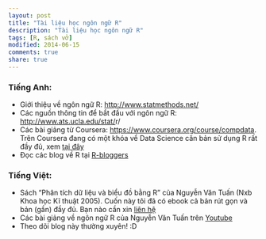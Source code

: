```yaml
---
layout: post
title: "Tài liệu học ngôn ngữ R"
description: "Tài liệu học ngôn ngữ R"
tags: [R, sách vở]
modified: 2014-06-15
comments: true
share: true
---
```



### Tiếng Anh:

* Giới thiệu về ngôn ngữ R: <a href="http://www.statmethods.net/" rel="nofollow" target="_blank">http://www.statmethods.net/</a>
* Các nguồn thông tin để bắt đầu với ngôn ngữ R: <a href="http://www.ats.ucla.edu/stat/r/" rel="nofollow" target="_blank">http://www.ats.ucla.edu/stat/<wbr></wbr>r/</a>
* Các bài giảng từ Coursera: <a href="https://www.coursera.org/course/compdata" rel="nofollow" target="_blank">https://www.coursera.org/course/compdata</a>. Trên Coursera đang có một khóa về Data Science căn bản sử dụng R rất đầy đủ, xem <a href="https://www.coursera.org/specialization/jhudatascience/1" rel="nofollow" target="_blank">tại đây</a>
* Đọc các blog về R tại <a href="http://www.r-bloggers.com/" rel="nofollow" target="_blank">R-bloggers</a>


### Tiếng Việt:

* Sách “Phân tích dữ liệu và biểu đồ bằng R” của Nguyễn Văn Tuấn (Nxb Khoa học Kĩ thuật 2005). Cuốn này tôi đã có ebook cả bản rút gọn và bản (gần) đầy đủ. Bạn nào cần xin <a href="{{ site.url }}/contact/">liên hệ</a>
* Các bài giảng về ngôn ngữ R của Nguyễn Văn Tuấn trên <a href="https://www.youtube.com/playlist?list=PLbRKZL7ww3qigINHAitlUFxzp72a0nfdl" rel="nofollow" target="_blank">Youtube</a>
* Theo dõi blog này thường xuyên! :D

